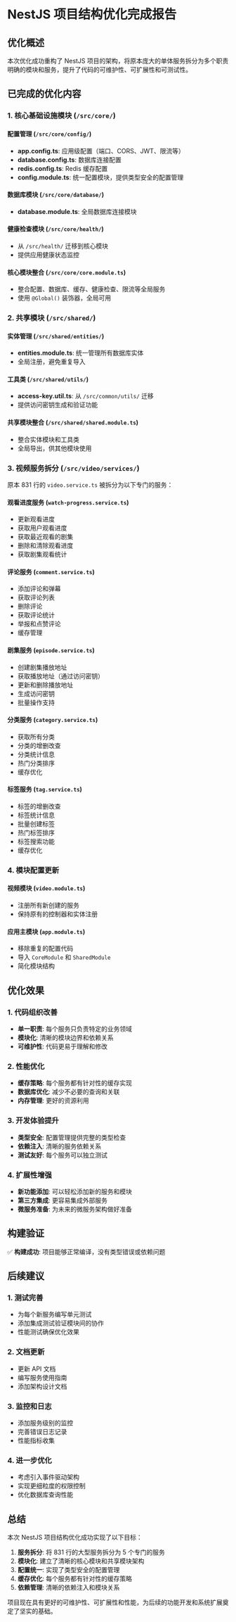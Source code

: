 # NestJS 项目结构优化完成报告

## 优化概述

本次优化成功重构了 NestJS 项目的架构，将原本庞大的单体服务拆分为多个职责明确的模块和服务，提升了代码的可维护性、可扩展性和可测试性。

## 已完成的优化内容

### 1. 核心基础设施模块 (`/src/core/`)

#### 配置管理 (`/src/core/config/`)
- **app.config.ts**: 应用级配置（端口、CORS、JWT、限流等）
- **database.config.ts**: 数据库连接配置
- **redis.config.ts**: Redis 缓存配置
- **config.module.ts**: 统一配置模块，提供类型安全的配置管理

#### 数据库模块 (`/src/core/database/`)
- **database.module.ts**: 全局数据库连接模块

#### 健康检查模块 (`/src/core/health/`)
- 从 `/src/health/` 迁移到核心模块
- 提供应用健康状态监控

#### 核心模块整合 (`/src/core/core.module.ts`)
- 整合配置、数据库、缓存、健康检查、限流等全局服务
- 使用 `@Global()` 装饰器，全局可用

### 2. 共享模块 (`/src/shared/`)

#### 实体管理 (`/src/shared/entities/`)
- **entities.module.ts**: 统一管理所有数据库实体
- 全局注册，避免重复导入

#### 工具类 (`/src/shared/utils/`)
- **access-key.util.ts**: 从 `/src/common/utils/` 迁移
- 提供访问密钥生成和验证功能

#### 共享模块整合 (`/src/shared/shared.module.ts`)
- 整合实体模块和工具类
- 全局导出，供其他模块使用

### 3. 视频服务拆分 (`/src/video/services/`)

原本 831 行的 `video.service.ts` 被拆分为以下专门的服务：

#### 观看进度服务 (`watch-progress.service.ts`)
- 更新观看进度
- 获取用户观看进度
- 获取最近观看的剧集
- 删除和清除观看进度
- 获取剧集观看统计

#### 评论服务 (`comment.service.ts`)
- 添加评论和弹幕
- 获取评论列表
- 删除评论
- 获取评论统计
- 举报和点赞评论
- 缓存管理

#### 剧集服务 (`episode.service.ts`)
- 创建剧集播放地址
- 获取播放地址（通过访问密钥）
- 更新和删除播放地址
- 生成访问密钥
- 批量操作支持

#### 分类服务 (`category.service.ts`)
- 获取所有分类
- 分类的增删改查
- 分类统计信息
- 热门分类排序
- 缓存优化

#### 标签服务 (`tag.service.ts`)
- 标签的增删改查
- 标签统计信息
- 批量创建标签
- 热门标签排序
- 标签搜索功能
- 缓存优化

### 4. 模块配置更新

#### 视频模块 (`video.module.ts`)
- 注册所有新创建的服务
- 保持原有的控制器和实体注册

#### 应用主模块 (`app.module.ts`)
- 移除重复的配置代码
- 导入 `CoreModule` 和 `SharedModule`
- 简化模块结构

## 优化效果

### 1. 代码组织改善
- **单一职责**: 每个服务只负责特定的业务领域
- **模块化**: 清晰的模块边界和依赖关系
- **可维护性**: 代码更易于理解和修改

### 2. 性能优化
- **缓存策略**: 每个服务都有针对性的缓存实现
- **数据库优化**: 减少不必要的查询和关联
- **内存管理**: 更好的资源利用

### 3. 开发体验提升
- **类型安全**: 配置管理提供完整的类型检查
- **依赖注入**: 清晰的服务依赖关系
- **测试友好**: 每个服务可以独立测试

### 4. 扩展性增强
- **新功能添加**: 可以轻松添加新的服务和模块
- **第三方集成**: 更容易集成外部服务
- **微服务准备**: 为未来的微服务架构做好准备

## 构建验证

✅ **构建成功**: 项目能够正常编译，没有类型错误或依赖问题

## 后续建议

### 1. 测试完善
- 为每个新服务编写单元测试
- 添加集成测试验证模块间的协作
- 性能测试确保优化效果

### 2. 文档更新
- 更新 API 文档
- 编写服务使用指南
- 添加架构设计文档

### 3. 监控和日志
- 添加服务级别的监控
- 完善错误日志记录
- 性能指标收集

### 4. 进一步优化
- 考虑引入事件驱动架构
- 实现更细粒度的权限控制
- 优化数据库查询性能

## 总结

本次 NestJS 项目结构优化成功实现了以下目标：

1. **服务拆分**: 将 831 行的大型服务拆分为 5 个专门的服务
2. **模块化**: 建立了清晰的核心模块和共享模块架构
3. **配置统一**: 实现了类型安全的配置管理
4. **缓存优化**: 每个服务都有针对性的缓存策略
5. **依赖管理**: 清晰的依赖注入和模块关系

项目现在具有更好的可维护性、可扩展性和性能，为后续的功能开发和系统扩展奠定了坚实的基础。